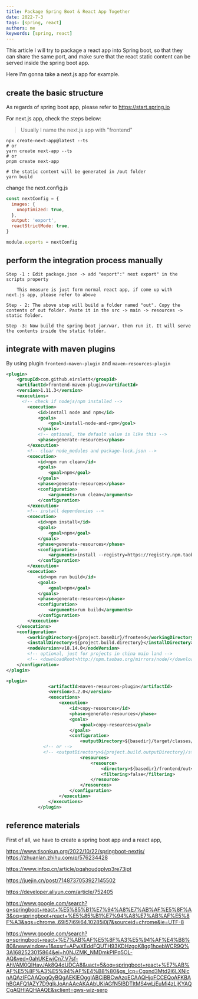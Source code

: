 ```yaml
---
title: Package Spring Boot & React App Together
date: 2022-7-3
tags: [spring, react]
authors: me
keywords: [spring, react]
---
```


This article I will try to package a react app into Spring boot, so that they can share the same port, and make sure that the react static content can be served inside the spring boot app.

Here I'm gonna take a next.js app for example.

<!-- truncate -->

## create the basic structure

As regards of spring boot app, please refer to https://start.spring.io

For next.js app, check the steps below:

> Usually I name the next.js app with "frontend"

```shell
npx create-next-app@latest --ts
# or
yarn create next-app --ts
# or
pnpm create next-app

# the static content will be generated in /out folder
yarn build
```

change the next.config.js

```js
const nextConfig = {
  images: {
    unoptimized: true,
  },
  output: 'export',
  reactStrictMode: true,
}

module.exports = nextConfig
```

## perform the integration process manually

```
Step -1 : Edit package.json -> add "export":" next export" in the scripts property

    This measure is just form normal react app, if come up with next.js app, please refer to above

Step - 2: The above step will build a folder named "out". Copy the contents of out folder. Paste it in the src -> main -> resources -> static folder.

Step -3: Now build the spring boot jar/war, then run it. It will serve the contents inside the static folder.
```

## integrate with maven plugins

By using plugin `frontend-maven-plugin` and `maven-resources-plugin`

```xml
<plugin>
    <groupId>com.github.eirslett</groupId>
    <artifactId>frontend-maven-plugin</artifactId>
    <version>1.11.3</version>
    <executions>
      <!-- check if nodejs/npm installed -->
        <execution>
            <id>install node and npm</id>
            <goals>
                <goal>install-node-and-npm</goal>
            </goals>
            <!-- optional, the default value is like this -->
            <phase>generate-resources</phase>
        </execution>
        <!-- clear node_modules and package-lock.json -->
        <execution>
            <id>npm run clean</id>
            <goals>
                <goal>npm</goal>
            </goals>
            <phase>generate-resources</phase>
            <configuration>
                <arguments>run clean</arguments>
            </configuration>
        </execution>
        <!-- install dependencies -->
        <execution>
            <id>npm install</id>
            <goals>
                <goal>npm</goal>
            </goals>
            <phase>generate-resources</phase>
            <configuration>
                <arguments>install --registry=https://registry.npm.taobao.org</arguments>
            </configuration>
        </execution>
        <execution>
            <id>npm run build</id>
            <goals>
                <goal>npm</goal>
            </goals>
            <phase>generate-resources</phase>
            <configuration>
                <arguments>run build</arguments>
            </configuration>
        </execution>
    </executions>
    <configuration>
        <workingDirectory>${project.baseDir}/frontend</workingDirectory>
        <installDirectory>${project.build.directory}</installDirectory>
        <nodeVersion>v18.14.0</nodeVersion>
        <!-- optional, just for projects in china main land -->
        <!-- <downloadRoot>http://npm.taobao.org/mirrors/node/</downloadRoot> -->
    </configuration>
</plugin>

<plugin>
				<artifactId>maven-resources-plugin</artifactId>
				<version>3.2.0</version>
				<executions>
					<execution>
						<id>copy-resources</id>
						<phase>generate-resources</phase>
						<goals>
							<goal>copy-resources</goal>
						</goals>
						<configuration>
							<outputDirectory>${basedir}/target/classes/static</outputDirectory>
              <!-- or -->
              <!-- <outputDirectory>${project.build.outputDirectory}/static</outputDirectory> -->
							<resources>
								<resource>
									<directory>${basedir}/frontend/out</directory>
									<filtering>false</filtering>
								</resource>
							</resources>
						</configuration>
					</execution>
				</executions>
			</plugin>
```

## reference materials

First of all, we have to create a spring boot app and a react app,

https://www.tisonkun.org/2022/10/22/springboot-nextjs/ https://zhuanlan.zhihu.com/p/576234428

https://www.infoq.cn/article/pqahoudgplvp3re73ipt

https://juejin.cn/post/7148737053927145502

https://developer.aliyun.com/article/752405

https://www.google.com/search?q=springboot+react+%E5%85%B1%E7%94%A8%E7%AB%AF%E5%8F%A3&oq=springboot+react+%E5%85%B1%E7%94%A8%E7%AB%AF%E5%8F%A3&aqs=chrome..69i57j69i64.10285j0j7&sourceid=chrome&ie=UTF-8

https://www.google.com/search?q=springboot+react+%E7%AB%AF%E5%8F%A3%E5%94%AF%E4%B8%80&newwindow=1&sxsrf=APwXEddFQUTH93KDHzgoK8gq1hoebWCR9Q%3A1682523015864&ei=h0NJZMK_NMDmkPIPq5OL-AQ&ved=0ahUKEwiCn7_V7sf-AhVAM0QIHavJAk8Q4dUDCA8&uact=5&oq=springboot+react+%E7%AB%AF%E5%8F%A3%E5%94%AF%E4%B8%80&gs_lcp=Cgxnd3Mtd2l6LXNlcnAQAzIFCAAQogQyBQgAEKIEOggIABCiBBCwAzoECAAQHjoFCCEQoAFKBAhBGAFQ1AZY7D9glkJoAnAAeAKAAbUKiAGfN5IBDTItMS4wLjEuMi4zLjKYAQCgAQHIAQHAAQE&sclient=gws-wiz-serp
